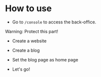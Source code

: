 # How to use


* Go to `/console` to access the back-office.

Warning: Protect this part!


* Create a website


* Create a blog


* Set the blog page as home page


* Let's go!
